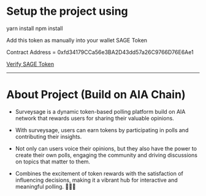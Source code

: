 # Setup the project using 

yarn install 
npm install

Add this token as manually into your wallet SAGE Token

Contract Address = 0xfd34179CCa56e3BA2D43dd57a26C9766D76E6Ae1

[Verify SAGE Token](https://testnet.aiascan.com/token/0xfd34179CCa56e3BA2D43dd57a26C9766D76E6Ae1)

------------

# About Project (Build on AIA Chain)

- Surveysage is a dynamic token-based polling platform build on AIA network that rewards users for sharing their valuable opinions. 

- With surveysage, users can earn tokens by participating in polls and contributing their insights. 

- Not only can users voice their opinions, but they also have the power to create their own polls, engaging the community and driving discussions on topics that matter to them. 

- Combines the excitement of token rewards with the satisfaction of influencing decisions, making it a vibrant hub for interactive and meaningful polling. 🤌🔥🔥
